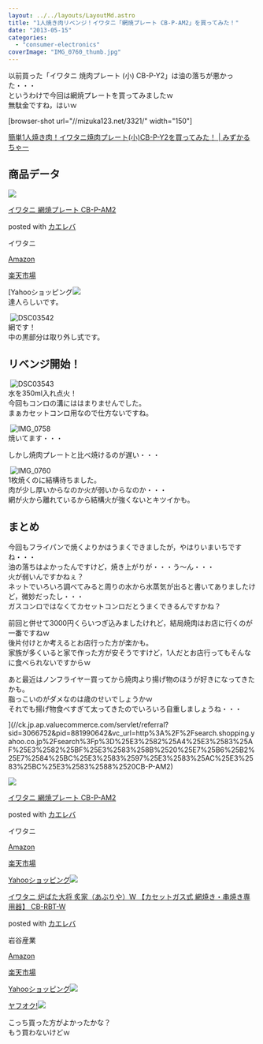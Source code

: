 ```yaml
---
layout: ../../layouts/LayoutMd.astro
title: "1人焼き肉リベンジ！イワタニ「網焼プレート CB-P-AM2」を買ってみた！"
date: "2013-05-15"
categories: 
  - "consumer-electronics"
coverImage: "IMG_0760_thumb.jpg"
---
```


以前買った「イワタニ 焼肉プレート (小) CB-P-Y2」は油の落ちが悪かった・・・  
というわけで今回は網焼プレートを買ってみましたｗ  
無駄金ですね，はいｗ

\[browser-shot url="//mizuka123.net/3321/" width="150"\]

[簡単1人焼き肉！イワタニ焼肉プレート(小)CB-P-Y2を買ってみた！ | みずかるちゃー](//mizuka123.net/3321/)

## 商品データ

[![](images/516ezcXIbFL._SL160_.jpg)](https://www.amazon.co.jp/exec/obidos/ASIN/B001NH3PME/mizuka123-22/ref=nosim/)

[イワタニ 網焼プレート CB-P-AM2](https://www.amazon.co.jp/exec/obidos/ASIN/B001NH3PME/mizuka123-22/ref=nosim/)

posted with [カエレバ](http://kaereba.com)

イワタニ

[Amazon](http://www.amazon.co.jp/gp/search?keywords=%83C%83%8F%83%5E%83j%20%96%D4%8F%C4%83v%83%8C%81%5B%83g%20CB-P-AM2&__mk_ja_JP=%83J%83%5E%83J%83i&tag=mizuka123-22)

[楽天市場](http://hb.afl.rakuten.co.jp/hgc/032b53ee.4b34c5ee.0f4a541e.f440145e/?pc=http%3A%2F%2Fsearch.rakuten.co.jp%2Fsearch%2Fmall%2F%25E3%2582%25A4%25E3%2583%25AF%25E3%2582%25BF%25E3%2583%258B%2520%25E7%25B6%25B2%25E7%2584%25BC%25E3%2583%2597%25E3%2583%25AC%25E3%2583%25BC%25E3%2583%2588%2520CB-P-AM2%2F-%2Ff.1-p.1-s.1-sf.0-st.A-v.2%3Fx%3D0%26scid%3Daf_ich_link_urltxt%26m%3Dhttp%3A%2F%2Fm.rakuten.co.jp%2F)

[Yahooショッピング![](images/DSC03541.jpg)  
達人らしいです。

 ![DSC03542](images/DSC03542.jpg "DSC03542")  
網です！  
中の黒部分は取り外し式です。

## リベンジ開始！

 ![DSC03543](images/DSC03543.jpg "DSC03543")  
水を350ml入れ点火！  
今回もコンロの溝にははまりませんでした。  
まぁカセットコンロ用なので仕方ないですね。

 ![IMG_0758](images/IMG_0758.jpg "IMG_0758")  
焼いてます・・・

しかし焼肉プレートと比べ焼けるのが遅い・・・

 ![IMG_0760](images/IMG_0760.jpg "IMG_0760")  
1枚焼くのに結構待ちました。  
肉が少し厚いからなのか火が弱いからなのか・・・  
網が火から離れているから結構火が強くないとキツイかも。

## まとめ

今回もフライパンで焼くよりかはうまくできましたが，やはりいまいちですね・・・  
油の落ちはよかったんですけど，焼き上がりが・・・う～ん・・・  
火が弱いんですかねぇ？  
ネットでいろいろ調べてみると周りの水から水蒸気が出ると書いてありましたけど，微妙だったし・・・  
ガスコンロではなくてカセットコンロだとうまくできるんですかね？

前回と併せて3000円くらいつぎ込みましたけれど，結局焼肉はお店に行くのが一番ですねｗ  
後片付けとか考えるとお店行った方が楽かも。  
家族が多くいると家で作った方が安そうですけど，1人だとお店行ってもそんなに食べられないですからｗ

あと最近はノンフライヤー買ってから焼肉より揚げ物のほうが好きになってきたかも。  
脂っこいのがダメなのは歳のせいでしょうかｗ  
それでも揚げ物食べすぎて太ってきたのでいろいろ自重しましょうね・・・

](//ck.jp.ap.valuecommerce.com/servlet/referral?sid=3066752&pid=881990642&vc_url=http%3A%2F%2Fsearch.shopping.yahoo.co.jp%2Fsearch%3Fp%3D%25E3%2582%25A4%25E3%2583%25AF%25E3%2582%25BF%25E3%2583%258B%2520%25E7%25B6%25B2%25E7%2584%25BC%25E3%2583%2597%25E3%2583%25AC%25E3%2583%25BC%25E3%2583%2588%2520CB-P-AM2)

[](//ck.jp.ap.valuecommerce.com/servlet/referral?sid=3066752&pid=881990642&vc_url=http%3A%2F%2Fsearch.shopping.yahoo.co.jp%2Fsearch%3Fp%3D%25E3%2582%25A4%25E3%2583%25AF%25E3%2582%25BF%25E3%2583%258B%2520%25E7%25B6%25B2%25E7%2584%25BC%25E3%2583%2597%25E3%2583%25AC%25E3%2583%25BC%25E3%2583%2588%2520CB-P-AM2)

[](//ck.jp.ap.valuecommerce.com/servlet/referral?sid=3066752&pid=881990642&vc_url=http%3A%2F%2Fsearch.shopping.yahoo.co.jp%2Fsearch%3Fp%3D%25E3%2582%25A4%25E3%2583%25AF%25E3%2582%25BF%25E3%2583%258B%2520%25E7%25B6%25B2%25E7%2584%25BC%25E3%2583%2597%25E3%2583%25AC%25E3%2583%25BC%25E3%2583%2588%2520CB-P-AM2)[![](images/516ezcXIbFL._SL160_.jpg)](https://www.amazon.co.jp/exec/obidos/ASIN/B001NH3PME/mizuka123-22/ref=nosim/)

[イワタニ 網焼プレート CB-P-AM2](https://www.amazon.co.jp/exec/obidos/ASIN/B001NH3PME/mizuka123-22/ref=nosim/)

posted with [カエレバ](http://kaereba.com)

イワタニ

[Amazon](http://www.amazon.co.jp/gp/search?keywords=%83C%83%8F%83%5E%83j%20%96%D4%8F%C4%83v%83%8C%81%5B%83g%20CB-P-AM2&__mk_ja_JP=%83J%83%5E%83J%83i&tag=mizuka123-22)

[楽天市場](http://hb.afl.rakuten.co.jp/hgc/032b53ee.4b34c5ee.0f4a541e.f440145e/?pc=http%3A%2F%2Fsearch.rakuten.co.jp%2Fsearch%2Fmall%2F%25E3%2582%25A4%25E3%2583%25AF%25E3%2582%25BF%25E3%2583%258B%2520%25E7%25B6%25B2%25E7%2584%25BC%25E3%2583%2597%25E3%2583%25AC%25E3%2583%25BC%25E3%2583%2588%2520CB-P-AM2%2F-%2Ff.1-p.1-s.1-sf.0-st.A-v.2%3Fx%3D0%26scid%3Daf_ich_link_urltxt%26m%3Dhttp%3A%2F%2Fm.rakuten.co.jp%2F)

[Yahooショッピング![](images/51pB-fo6AZL._SL160_.jpg)](//ck.jp.ap.valuecommerce.com/servlet/referral?sid=3066752&pid=881990642&vc_url=http%3A%2F%2Fsearch.shopping.yahoo.co.jp%2Fsearch%3Fp%3D%25E3%2582%25A4%25E3%2583%25AF%25E3%2582%25BF%25E3%2583%258B%2520%25E7%25B6%25B2%25E7%2584%25BC%25E3%2583%2597%25E3%2583%25AC%25E3%2583%25BC%25E3%2583%2588%2520CB-P-AM2)

[イワタニ 炉ばた大将 炙家（あぶりや）W 【カセットガス式 網焼き・串焼き専用器】 CB-RBT-W](https://www.amazon.co.jp/exec/obidos/ASIN/B00U4XWTO8/mizuka123-22/ref=nosim/)

posted with [カエレバ](http://kaereba.com)

岩谷産業

[Amazon](http://www.amazon.co.jp/gp/search?keywords=%83C%83%8F%83%5E%83j%20%98F%82%CE%82%BD%91%E5%8F%AB%20%E0t%89%C6%81i%82%A0%82%D4%82%E8%82%E2%81jW%20%81y%83J%83Z%83b%83g%83K%83X%8E%AE%20%96%D4%8F%C4%82%AB%81E%8B%F8%8F%C4%82%AB%90%EA%97p%8A%ED%81z%20CB-RBT-W&__mk_ja_JP=%83J%83%5E%83J%83i&tag=mizuka123-22)

[楽天市場](http://hb.afl.rakuten.co.jp/hgc/032b53ee.4b34c5ee.0f4a541e.f440145e/?pc=http%3A%2F%2Fsearch.rakuten.co.jp%2Fsearch%2Fmall%2F%25E3%2582%25A4%25E3%2583%25AF%25E3%2582%25BF%25E3%2583%258B%2520%25E7%2582%2589%25E3%2581%25B0%25E3%2581%259F%25E5%25A4%25A7%25E5%25B0%2586%2520%25E7%2582%2599%25E5%25AE%25B6%25EF%25BC%2588%25E3%2581%2582%25E3%2581%25B6%25E3%2582%258A%25E3%2582%2584%25EF%25BC%2589W%2520%25E3%2580%2590%25E3%2582%25AB%25E3%2582%25BB%25E3%2583%2583%25E3%2583%2588%25E3%2582%25AC%25E3%2582%25B9%25E5%25BC%258F%2520%25E7%25B6%25B2%25E7%2584%25BC%25E3%2581%258D%25E3%2583%25BB%25E4%25B8%25B2%25E7%2584%25BC%25E3%2581%258D%25E5%25B0%2582%25E7%2594%25A8%25E5%2599%25A8%25E3%2580%2591%2520CB-RBT-W%2F-%2Ff.1-p.1-s.1-sf.0-st.A-v.2%3Fx%3D0%26scid%3Daf_ich_link_urltxt%26m%3Dhttp%3A%2F%2Fm.rakuten.co.jp%2F)

[Yahooショッピング![](//ad.jp.ap.valuecommerce.com/servlet/gifbanner?sid=3066752&pid=881990642)](//ck.jp.ap.valuecommerce.com/servlet/referral?sid=3066752&pid=881990642&vc_url=http%3A%2F%2Fsearch.shopping.yahoo.co.jp%2Fsearch%3Fp%3D%25E3%2582%25A4%25E3%2583%25AF%25E3%2582%25BF%25E3%2583%258B%2520%25E7%2582%2589%25E3%2581%25B0%25E3%2581%259F%25E5%25A4%25A7%25E5%25B0%2586%2520%25E7%2582%2599%25E5%25AE%25B6%25EF%25BC%2588%25E3%2581%2582%25E3%2581%25B6%25E3%2582%258A%25E3%2582%2584%25EF%25BC%2589W%2520%25E3%2580%2590%25E3%2582%25AB%25E3%2582%25BB%25E3%2583%2583%25E3%2583%2588%25E3%2582%25AC%25E3%2582%25B9%25E5%25BC%258F%2520%25E7%25B6%25B2%25E7%2584%25BC%25E3%2581%258D%25E3%2583%25BB%25E4%25B8%25B2%25E7%2584%25BC%25E3%2581%258D%25E5%25B0%2582%25E7%2594%25A8%25E5%2599%25A8%25E3%2580%2591%2520CB-RBT-W)

[ヤフオク!![](//ad.jp.ap.valuecommerce.com/servlet/gifbanner?sid=3066752&pid=881990642)](//ck.jp.ap.valuecommerce.com/servlet/referral?sid=3066752&pid=881990642&vc_url=http%3A%2F%2Fauctions.search.yahoo.co.jp%2Fsearch%3Fvo%3D%26ve%3D%26auccat%3D0%26aucminprice%3D%26aucmaxprice%3D%26aucmin_bidorbuy_price%3D%26aucmax_bidorbuy_price%3D%26loc_cd%3D0%26abatch%3D0%26istatus%3D0%26filtered%3D1%26ei%3DUTF-8%26tab_ex%3Dcommerce%26va%3D%25E3%2582%25A4%25E3%2583%25AF%25E3%2582%25BF%25E3%2583%258B%2520%25E7%2582%2589%25E3%2581%25B0%25E3%2581%259F%25E5%25A4%25A7%25E5%25B0%2586%2520%25E7%2582%2599%25E5%25AE%25B6%25EF%25BC%2588%25E3%2581%2582%25E3%2581%25B6%25E3%2582%258A%25E3%2582%2584%25EF%25BC%2589W%2520%25E3%2580%2590%25E3%2582%25AB%25E3%2582%25BB%25E3%2583%2583%25E3%2583%2588%25E3%2582%25AC%25E3%2582%25B9%25E5%25BC%258F%2520%25E7%25B6%25B2%25E7%2584%25BC%25E3%2581%258D%25E3%2583%25BB%25E4%25B8%25B2%25E7%2584%25BC%25E3%2581%258D%25E5%25B0%2582%25E7%2594%25A8%25E5%2599%25A8%25E3%2580%2591%2520CB-RBT-W)

こっち買った方がよかったかな？  
もう買わないけどｗ
